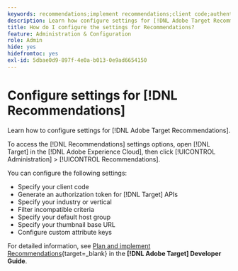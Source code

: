 ```yaml
---
keywords: recommendations;implement recommendations;client code;authentication token;industry vertical;filter incompatible mode;default host group;thumbnail base;generate authentication token;authentication token;
description: Learn how configure settings for [!DNL Adobe Target Recommendations].
title: How do I configure the settings for Recommendations?
feature: Administration & Configuration
role: Admin
hide: yes
hidefromtoc: yes
exl-id: 5dbae0d9-897f-4e0a-b013-0e9ad6654150
---
```

# Configure settings for [!DNL Recommendations]

Learn how to configure settings for [!DNL Adobe Target Recommendations]. 

To access the [!DNL Recommendations] settings options, open [!DNL Target] in the [!DNL Adobe Experience Cloud], then click [!UICONTROL Administration] > [!UICONTROL Recommendations].

You can configure the following settings:

* Specify your client code
* Generate an authorization token for [!DNL Target] APIs
* Specify your industry or vertical
* Filter incompatible criteria
* Specify your default host group
* Specify your thumbnail base URL
* Configure custom attribute keys

For detailed information, see [Plan and implement Recommendations](https://experienceleague.adobe.com/en/docs/target-dev/developer/recommendations-beta){target=_blank} in the **[!DNL Adobe Target] Developer Guide**.
